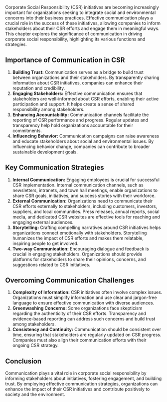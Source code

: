 
Corporate Social Responsibility (CSR) initiatives are becoming increasingly important for organizations seeking to integrate social and environmental concerns into their business practices. Effective communication plays a crucial role in the success of these initiatives, allowing companies to inform stakeholders about their CSR efforts and engage them in meaningful ways. This chapter explores the significance of communication in driving corporate social responsibility, highlighting its various functions and strategies.

## Importance of Communication in CSR

1. **Building Trust:** Communication serves as a bridge to build trust between organizations and their stakeholders. By transparently sharing information about CSR initiatives, companies can enhance their reputation and credibility.
2. **Engaging Stakeholders:** Effective communication ensures that stakeholders are well-informed about CSR efforts, enabling their active participation and support. It helps create a sense of shared responsibility among stakeholders.
3. **Enhancing Accountability:** Communication channels facilitate the reporting of CSR performance and progress. Regular updates and transparency help hold organizations accountable for their commitments.
4. **Influencing Behavior:** Communication campaigns can raise awareness and educate stakeholders about social and environmental issues. By influencing behavior change, companies can contribute to broader sustainable development goals.

## Key Communication Strategies

1. **Internal Communication:** Engaging employees is crucial for successful CSR implementation. Internal communication channels, such as newsletters, intranets, and town hall meetings, enable organizations to share CSR goals, initiatives, and success stories with their workforce.
2. **External Communication:** Organizations need to communicate their CSR efforts externally to stakeholders, including customers, investors, suppliers, and local communities. Press releases, annual reports, social media, and dedicated CSR websites are effective tools for reaching and engaging external audiences.
3. **Storytelling:** Crafting compelling narratives around CSR initiatives helps organizations connect emotionally with stakeholders. Storytelling humanizes the impact of CSR efforts and makes them relatable, inspiring people to get involved.
4. **Two-way Communication:** Encouraging dialogue and feedback is crucial in engaging stakeholders. Organizations should provide platforms for stakeholders to share their opinions, concerns, and suggestions related to CSR initiatives.

## Overcoming Communication Challenges

1. **Complexity of Information:** CSR initiatives often involve complex issues. Organizations must simplify information and use clear and jargon-free language to ensure effective communication with diverse audiences.
2. **Greenwashing Concerns:** Some organizations face skepticism regarding the authenticity of their CSR efforts. Transparency and evidence-based reporting can address such concerns and build trust among stakeholders.
3. **Consistency and Continuity:** Communication should be consistent over time, ensuring that stakeholders are regularly updated on CSR progress. Companies must also align their communication efforts with their ongoing CSR strategy.

## Conclusion

Communication plays a vital role in corporate social responsibility by informing stakeholders about initiatives, fostering engagement, and building trust. By employing effective communication strategies, organizations can enhance the impact of their CSR initiatives and contribute positively to society and the environment.
